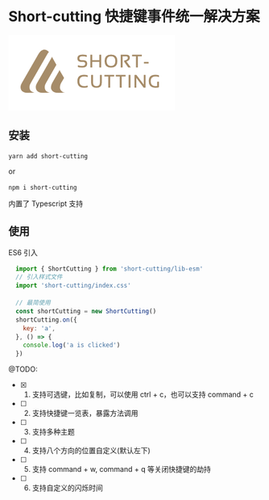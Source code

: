 # Short-cutting 快捷键事件统一解决方案
![img](./logo.png)

## 安装
  `yarn add short-cutting`

  or

  `npm i short-cutting`

  内置了 Typescript 支持

## 使用
 
  ES6 引入
  ```js
    import { ShortCutting } from 'short-cutting/lib-esm'
    // 引入样式文件
    import 'short-cutting/index.css'

    // 最简使用
    const shortCutting = new ShortCutting()
    shortCutting.on({
      key: 'a',
    }, () => {
      console.log('a is clicked')
    })
  ```

@TODO:

- [x] 1. 支持可选键，比如复制，可以使用 ctrl + c，也可以支持 command + c   
- [ ] 2. 支持快捷键一览表，暴露方法调用  
- [ ] 3. 支持多种主题  
- [ ] 4. 支持八个方向的位置自定义(默认左下)  
- [ ] 5. 支持 command + w, command + q 等关闭快捷键的劫持  
- [ ] 6. 支持自定义的闪烁时间  

